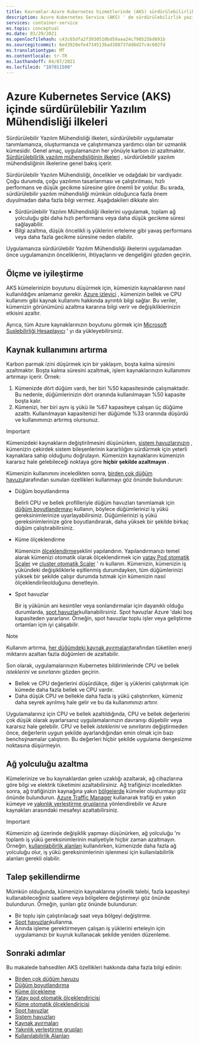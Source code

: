 ```yaml
---
title: Kavramlar-Azure Kubernetes hizmetlerinde (AKS) sürdürülebilirlik Yazılım Mühendisliği
description: Azure Kubernetes Service (AKS) ' de sürdürülebilirlik yazılım mühendisliği hakkında bilgi edinin.
services: container-service
ms.topic: conceptual
ms.date: 03/29/2021
ms.openlocfilehash: c43c65dfa2f3930510bd59aaa24c798525bd691b
ms.sourcegitcommit: 6ed3928efe4734513bad388737dd6d27c4c602fd
ms.translationtype: MT
ms.contentlocale: tr-TR
ms.lasthandoff: 04/07/2021
ms.locfileid: "107011500"
---
```

# <a name="sustainable-software-engineering-principles-in-azure-kubernetes-service-aks"></a>Azure Kubernetes Service (AKS) içinde sürdürülebilir Yazılım Mühendisliği ilkeleri

Sürdürülebilir Yazılım Mühendisliği ilkeleri, sürdürülebilir uygulamalar tanımlamanıza, oluşturmanıza ve çalıştırmanıza yardımcı olan bir uzmanlık kümesidir. Genel amaç, uygulamanızın her yönüyle karbon izi azaltmaktır. [Sürdürülebilirlik yazılım mühendisliğinin ilkeleri][principles-sse] , sürdürülebilir yazılım mühendisliğinin ilkelerine genel bakış içerir.

Sürdürülebilir Yazılım Mühendisliği, öncelikler ve odağdaki bir vardiyadır. Çoğu durumda, çoğu yazılımın tasarlanması ve çalıştırılması, hızlı performans ve düşük gecikme süresine göre önemli bir yoldur. Bu sırada, sürdürülebilir yazılım mühendisliği mümkün olduğunca fazla önem duyulmadan daha fazla bilgi vermez. Aşağıdakileri dikkate alın:

* Sürdürülebilir Yazılım Mühendisliği ilkelerini uygulamak, toplam ağ yolculuğu gibi daha hızlı performans veya daha düşük gecikme süresi sağlayabilir. 
* Bilgi azaltma, düşük öncelikli iş yüklerini erteleme gibi yavaş performans veya daha fazla gecikme süresine neden olabilir. 

Uygulamanıza sürdürülebilir Yazılım Mühendisliği ilkelerini uygulamadan önce uygulamanızın önceliklerini, ihtiyaçlarını ve dengeliğini gözden geçirin.

## <a name="measure-and-optimize"></a>Ölçme ve iyileştirme

AKS kümelerinizin boyutunu düşürmek için, kümenizin kaynaklarının nasıl kullanıldığını anlamanız gerekir. [Azure izleyici][azure-monitor] , kümenizin bellek ve CPU kullanımı gibi kaynak kullanımı hakkında ayrıntılı bilgi sağlar. Bu veriler, kümenizin görünümünü azaltma kararına bilgi verir ve değişikliklerinizin etkisini azaltır. 

Ayrıca, tüm Azure kaynaklarınızın boyutunu görmek için [Microsoft Suslebilirliği Hesaplayıcı][sustainability-calculator] ' yı da yükleyebilirsiniz.

## <a name="increase-resource-utilization"></a>Kaynak kullanımını artırma

Karbon parmak izini düşürmek için bir yaklaşım, boşta kalma süresini azaltmaktır. Boşta kalma süresini azaltmak, işlem kaynaklarınızın kullanımını artırmayı içerir. Örnek:
1. Kümenizde dört düğüm vardı, her biri %50 kapasitesinde çalışmaktadır. Bu nedenle, düğümlerinizin dört oranında kullanılmayan %50 kapasite boşta kalır. 
1. Kümenizi, her biri aynı iş yükü ile %67 kapasiteye çalışan üç düğüme azalttı. Kullanılmayan kapasitenizi her düğümde %33 oranında düşürdü ve kullanımınızı artırmış olursunuz.

> [!IMPORTANT]
> Kümenizdeki kaynakların değiştirilmesini düşünürken, [sistem havuzlarınızın][system-pools] , kümenizin çekirdek sistem bileşenlerinin kararlılığını sürdürmek için yeterli kaynaklara sahip olduğunu doğrulayın. Kümenizin kaynaklarını kümenizin kararsız hale gelebileceği noktaya göre **hiçbir şekilde azaltmayın** .

Kümenizin kullanımını inceledikten sonra, [birden çok düğüm havuzu][multiple-node-pools]tarafından sunulan özellikleri kullanmayı göz önünde bulundurun: 

* Düğüm boyutlandırma

    Belirli CPU ve bellek profilleriyle düğüm havuzları tanımlamak için [düğüm boyutlandırmayı][node-sizing] kullanın, böylece düğümlerinizi iş yükü gereksinimlerinize uyarlayabilirsiniz. Düğümlerinizi iş yükü gereksinimlerinize göre boyutlandırarak, daha yüksek bir şekilde birkaç düğüm çalıştırabilirsiniz. 

* Küme ölçeklendirme

    Kümenizin [ölçeklendirme][scale]şeklini yapılandırın. Yapılandırmanızı temel alarak kümenizi otomatik olarak ölçeklendirmek için [yatay Pod otomatik Scaler][scale-horizontal] ve [cluster otomatik Scaler][scale-auto] ' nı kullanın. Kümenizin, kümenizin iş yükündeki değişikliklerle eşitlenmiş durumdayken, tüm düğümlerinizi yüksek bir şekilde çalışır durumda tutmak için kümenizin nasıl ölçeklendirileolduğunu denetleyin. 

* Spot havuzlar

    Bir iş yükünün ani kesintiler veya sonlandırmalar için dayanıklı olduğu durumlarda, [spot havuzlar][spot-pools]kullanabilirsiniz. Spot havuzlar Azure 'daki boş kapasiteden yararlanır. Örneğin, spot havuzlar toplu işler veya geliştirme ortamları için iyi çalışabilir.

> [!NOTE]
>Kullanım artırma, [her düğümdeki kaynak ayırmaları][resource-reservations]tarafından tüketilen enerji miktarını azaltan fazla düğümleri de azaltabilir.

Son olarak, uygulamalarınızın Kubernetes bildirimlerinde CPU ve bellek *isteklerini* ve *sınırlarını* gözden geçirin. 
* Bellek ve CPU değerlerini düşürdükçe, diğer iş yüklerini çalıştırmak için kümede daha fazla bellek ve CPU vardır. 
* Daha düşük CPU ve bellekle daha fazla iş yükü çalıştırırken, kümeniz daha seyrek ayrılmış hale gelir ve bu da kullanımınızı artırır. 

Uygulamalarınız için CPU ve bellek azaltıldığında, CPU ve bellek değerlerini çok düşük olarak ayarlarsanız uygulamalarınızın davranışı düşebilir veya kararsız hale gelebilir. CPU ve bellek *isteklerini* ve *sınırlarını* değiştirmeden önce, değerlerin uygun şekilde ayarlandığından emin olmak için bazı benchsýnamalar çalıştırın. Bu değerleri hiçbir şekilde uygulama dengesizme noktasına düşürmeyin.

## <a name="reduce-network-travel"></a>Ağ yolculuğu azaltma

Kümelerinize ve bu kaynaklardan gelen uzaklığı azaltarak, ağ cihazlarına göre bilgi ve elektrik tüketimini azaltabilirsiniz. Ağ trafiğinizi inceledikten sonra, ağ trafiğinizin kaynağına yakın [bölgelerde][regions] kümeler oluşturmayı göz önünde bulundurun. [Azure Traffic Manager][azure-traffic-manager] kullanarak trafiği en yakın kümeye ve [yakınlık yerleştirme gruplarına][proiximity-placement-groups] yönlendirebilir ve Azure kaynakları arasındaki mesafeyi azaltabilirsiniz.

> [!IMPORTANT]
> Kümenizin ağ üzerinde değişiklik yapmayı düşünürken, ağ yolculuğu 'nı toplantı iş yükü gereksinimlerinin maliyetiyle hiçbir zaman azaltmayın. Örneğin, [kullanılabilirlik alanları][availability-zones] kullanılırken, kümenizde daha fazla ağ yolculuğu olur, iş yükü gereksinimlerinin işlenmesi için kullanılabilirlik alanları gerekli olabilir.

## <a name="demand-shaping"></a>Talep şekillendirme

Mümkün olduğunda, kümenizin kaynaklarına yönelik talebi, fazla kapasiteyi kullanabileceğiniz saatlere veya bölgelere değiştirmeyi göz önünde bulundurun. Örneğin, şunları göz önünde bulundurun:
* Bir toplu işin çalıştırılacağı saat veya bölgeyi değiştirme.
* [Spot havuzları][spot-pools]kullanma. 
* Anında işleme gerektirmeyen çalışan iş yüklerini erteleyin için uygulamanızı bir kuyruk kullanacak şekilde yeniden düzenleme.

## <a name="next-steps"></a>Sonraki adımlar

Bu makalede bahsedilen AKS özellikleri hakkında daha fazla bilgi edinin:

* [Birden çok düğüm havuzu][multiple-node-pools]
* [Düğüm boyutlandırma][node-sizing]
* [Küme ölçekleme][scale]
* [Yatay pod otomatik ölçeklendiricisi][scale-horizontal]
* [Küme otomatik ölçeklendiricisi][scale-auto]
* [Spot havuzlar][spot-pools]
* [Sistem havuzları][system-pools]
* [Kaynak ayırmaları][resource-reservations]
* [Yakınlık yerleştirme grupları][proiximity-placement-groups]
* [Kullanılabilirlik Alanları][availability-zones]

[availability-zones]: availability-zones.md
[azure-monitor]: ../azure-monitor/containers/container-insights-overview.md
[azure-traffic-manager]: ../traffic-manager/traffic-manager-overview.md
[proiximity-placement-groups]: reduce-latency-ppg.md
[regions]: faq.md#which-azure-regions-currently-provide-aks
[resource-reservations]: concepts-clusters-workloads.md#resource-reservations
[scale]: concepts-scale.md
[scale-auto]: concepts-scale.md#cluster-autoscaler
[scale-horizontal]: concepts-scale.md#horizontal-pod-autoscaler
[spot-pools]: spot-node-pool.md
[multiple-node-pools]: use-multiple-node-pools.md
[node-sizing]: use-multiple-node-pools.md#specify-a-vm-size-for-a-node-pool
[sustainability-calculator]: https://azure.microsoft.com/blog/microsoft-sustainability-calculator-helps-enterprises-analyze-the-carbon-emissions-of-their-it-infrastructure/
[system-pools]: use-system-pools.md
[principles-sse]: https://docs.microsoft.com/learn/modules/sustainable-software-engineering-overview/